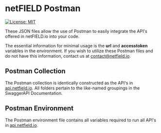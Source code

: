 # netFIELD Postman

[![License: MIT](https://img.shields.io/badge/License-MIT-green.svg)](LICENSE)

These JSON files allow the use of Postman to easily integrate the API's offered in netFIELD.io into your code.

The essential information for minimal usage is the **url** and **accesstoken** variables in the environment. If you wish to utilize these Postman files and do not have this information, contact us at [contact@netfield.io](mailto:contact@netfield.io).  

## Postman Collection

The Postman collection is identically constructed as the API's in [api.netfield.io](https://api.netfield.io/v1/documentation). All folders pertain to the like-named groupings in the SwaggerAPI Documentation.

## Postman Environment

The Postman environment file contains all variables required to run all API's in [api.netfield.io](https://api.netfield.io/v1/documentation).
